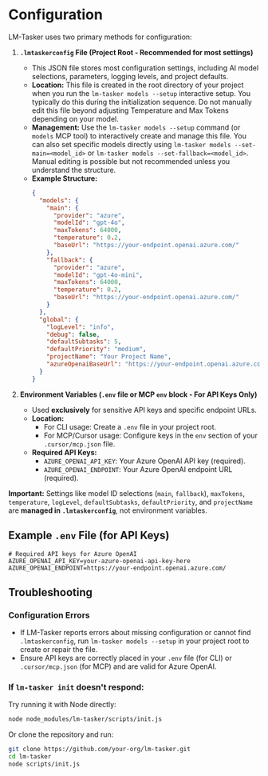 # Configuration

LM-Tasker uses two primary methods for configuration:

1.  **`.lmtaskerconfig` File (Project Root - Recommended for most settings)**

    - This JSON file stores most configuration settings, including AI model selections, parameters, logging levels, and project defaults.
    - **Location:** This file is created in the root directory of your project when you run the `lm-tasker models --setup` interactive setup. You typically do this during the initialization sequence. Do not manually edit this file beyond adjusting Temperature and Max Tokens depending on your model.
    - **Management:** Use the `lm-tasker models --setup` command (or `models` MCP tool) to interactively create and manage this file. You can also set specific models directly using `lm-tasker models --set-main=<model_id>` or `lm-tasker models --set-fallback=<model_id>`. Manual editing is possible but not recommended unless you understand the structure.
    - **Example Structure:**
      ```json
      {
        "models": {
          "main": {
            "provider": "azure",
            "modelId": "gpt-4o",
            "maxTokens": 64000,
            "temperature": 0.2,
            "baseUrl": "https://your-endpoint.openai.azure.com/"
          },
          "fallback": {
            "provider": "azure",
            "modelId": "gpt-4o-mini",
            "maxTokens": 64000,
            "temperature": 0.2,
            "baseUrl": "https://your-endpoint.openai.azure.com/"
          }
        },
        "global": {
          "logLevel": "info",
          "debug": false,
          "defaultSubtasks": 5,
          "defaultPriority": "medium",
          "projectName": "Your Project Name",
          "azureOpenaiBaseUrl": "https://your-endpoint.openai.azure.com/"
        }
      }
      ```

2.  **Environment Variables (`.env` file or MCP `env` block - For API Keys Only)**
    - Used **exclusively** for sensitive API keys and specific endpoint URLs.
    - **Location:**
      - For CLI usage: Create a `.env` file in your project root.
      - For MCP/Cursor usage: Configure keys in the `env` section of your `.cursor/mcp.json` file.
    - **Required API Keys:**
      - `AZURE_OPENAI_API_KEY`: Your Azure OpenAI API key (required).
      - `AZURE_OPENAI_ENDPOINT`: Your Azure OpenAI endpoint URL (required).

**Important:** Settings like model ID selections (`main`, `fallback`), `maxTokens`, `temperature`, `logLevel`, `defaultSubtasks`, `defaultPriority`, and `projectName` are **managed in `.lmtaskerconfig`**, not environment variables.

## Example `.env` File (for API Keys)

```
# Required API keys for Azure OpenAI
AZURE_OPENAI_API_KEY=your-azure-openai-api-key-here
AZURE_OPENAI_ENDPOINT=https://your-endpoint.openai.azure.com/
```

## Troubleshooting

### Configuration Errors

- If LM-Tasker reports errors about missing configuration or cannot find `.lmtaskerconfig`, run `lm-tasker models --setup` in your project root to create or repair the file.
- Ensure API keys are correctly placed in your `.env` file (for CLI) or `.cursor/mcp.json` (for MCP) and are valid for Azure OpenAI.

### If `lm-tasker init` doesn't respond:

Try running it with Node directly:

```bash
node node_modules/lm-tasker/scripts/init.js
```

Or clone the repository and run:

```bash
git clone https://github.com/your-org/lm-tasker.git
cd lm-tasker
node scripts/init.js
```

